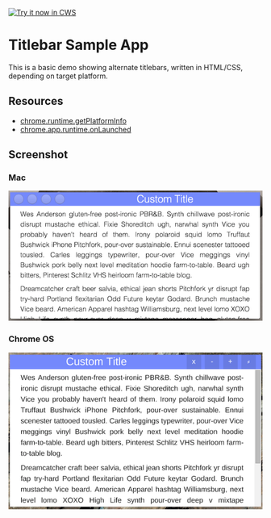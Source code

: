 <a target="_blank" href="https://chrome.google.com/webstore/detail/gdpimhplfcmbiakglpomcdcchbmgfiaj">![Try it now in CWS](https://raw.github.com/GoogleChrome/chrome-extensions-samples/main/_archive/apps/tryitnowbutton.png "Click here to install this sample from the Chrome Web Store")</a>


# Titlebar Sample App

This is a basic demo showing alternate titlebars, written in HTML/CSS, depending on target platform.

## Resources

* [chrome.runtime.getPlatformInfo](https://developer.chrome.com/extensions/runtime#method-getPlatformInfo)
* [chrome.app.runtime.onLaunched](https://developer.chrome.com/docs/extensions/reference/app_runtime#event-onLaunched)

## Screenshot

### Mac

![screenshot](/_archive/apps/samples/platform-title/assets/screenshot_mac.png)

### Chrome OS

![screenshot](/_archive/apps/samples/platform-title/assets/screenshot_cros.png)
